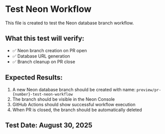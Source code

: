 # Test Neon Workflow

This file is created to test the Neon database branch workflow.

## What this test will verify:
- ✅ Neon branch creation on PR open
- ✅ Database URL generation
- ✅ Branch cleanup on PR close

## Expected Results:
1. A new Neon database branch should be created with name: `preview/pr-{number}-test-neon-workflow`
2. The branch should be visible in the Neon Console
3. GitHub Actions should show successful workflow execution
4. When PR is closed, the branch should be automatically deleted

## Test Date: August 30, 2025
